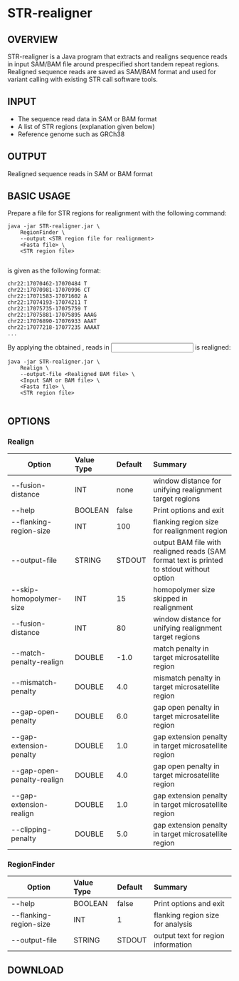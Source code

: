 # STR-realigner

## OVERVIEW

STR-realigner is a Java program that extracts and realigns sequence reads in input SAM/BAM file around prespecified short tandem repeat regions. Realigned sequence reads are saved as SAM/BAM format and used for variant calling with existing STR call software tools.

## INPUT

- The sequence read data in SAM or BAM format
- A list of STR regions (explanation given below)
- Reference genome such as GRCh38

## OUTPUT

Realigned sequence reads in SAM or BAM format

## BASIC USAGE

Prepare a file for STR regions for realignment with the following command:

~~~~
java -jar STR-realigner.jar \  
    RegionFinder \
    --output <STR region file for realignment>
    <Fasta file> \
    <STR region file>
  
~~~~

<STR region file> is given as the following format:

~~~~
chr22:17070462-17070484 T
chr22:17070981-17070996 CT
chr22:17071583-17071602 A
chr22:17074193-17074211 T
chr22:17075735-17075759 T
chr22:17075881-17075895 AAAG
chr22:17076890-17076933 AAAT
chr22:17077218-17077235 AAAAT
...
~~~~

By applying the obtained <STR region file for alignment>, reads in <Input SAM or BAM file> is realigned:

~~~~
java -jar STR-realigner.jar \  
    Realign \
    --output-file <Realigned BAM file> \
    <Input SAM or BAM file> \
    <Fasta file> \
    <STR region file>
  
~~~~



## OPTIONS

### Realign

| Option | Value Type | Default | Summary |
|--------|:-----------|:--------|:--------|
| --fusion-distance | INT | none | window distance for unifying realignment target regions |
| --help | BOOLEAN | false | Print options and exit |
| --flanking-region-size | INT | 100 | flanking region size for realignment region |
| --output-file | STRING | STDOUT | output BAM file with realigned reads (SAM format text is printed to stdout without option |
| --skip-homopolymer-size | INT | 15 | homopolymer size skipped in realignment |
| --fusion-distance | INT | 80  | window distance for unifying realignment target regions |
| --match-penalty-realign | DOUBLE | -1.0 | match penalty in target microsatellite region |
| --mismatch-penalty | DOUBLE | 4.0 | mismatch penalty in target microsatellite region |
| --gap-open-penalty | DOUBLE | 6.0 | gap open penalty in target microsatellite region |
| --gap-extension-penalty | DOUBLE | 1.0 | gap extension penalty in target microsatellite region |
| --gap-open-penalty-realign | DOUBLE | 4.0 | gap open penalty in target microsatellite region |
| --gap-extension-realign | DOUBLE | 1.0 | gap extension penalty in target microsatellite region |
| --clipping-penalty | DOUBLE | 5.0 | gap extension penalty in target microsatellite region |


### RegionFinder

| Option | Value Type | Default | Summary |
|--------|:-----------|:--------|:--------|
| --help | BOOLEAN | false | Print options and exit |
| --flanking-region-size | INT | 1 | flanking region size for analysis |
| --output-file | STRING | STDOUT | output text for region information |

## DOWNLOAD
